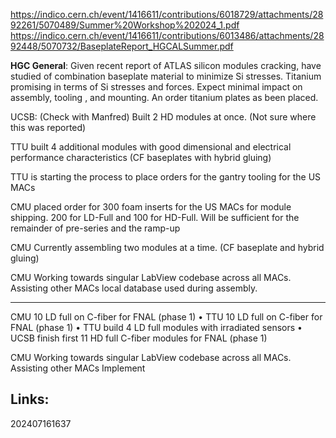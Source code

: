 
https://indico.cern.ch/event/1416611/contributions/6018729/attachments/2892261/5070489/Summer%20Workshop%202024_1.pdf
https://indico.cern.ch/event/1416611/contributions/6013486/attachments/2892448/5070732/BaseplateReport_HGCALSummer.pdf


**HGC General**: Given recent report of ATLAS silicon modules cracking, have studied of combination baseplate material to minimize Si stresses. Titanium promising in terms of Si stresses and forces. Expect minimal impact on assembly, tooling , and mounting. An order titanium plates as been placed.

UCSB: (Check with Manfred) Built 2 HD modules at once.  (Not sure where this was reported)



TTU built 4 additional modules with good dimensional and electrical performance characteristics
(CF baseplates with hybrid gluing)

TTU is starting the process to place orders for the gantry tooling for the US MACs

CMU  placed order for 300 foam inserts for the US MACs for module shipping. 200 for LD-Full and 100 for HD-Full. Will be sufficient for the remainder of pre-series and the ramp-up

CMU Currently assembling two modules at a time.  (CF baseplate and hybrid gluing)

CMU Working towards singular LabView codebase across all MACs. Assisting other MACs local database used during assembly.

---------------

CMU 10 LD full on C-fiber for FNAL (phase 1) • 
TTU 10 LD full on C-fiber for FNAL (phase 1)
• TTU build 4 LD full modules with irradiated sensors
• UCSB finish first 11 HD full C-fiber modules for FNAL (phase 1)



CMU Working towards singular LabView codebase across all MACs. Assisting other MACs Implement

## Links: 



202407161637
